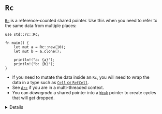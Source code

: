 # `Rc`

[`Rc`][1] is a reference-counted shared pointer. Use this when you need to refer
to the same data from multiple places:

```rust,editable
use std::rc::Rc;

fn main() {
    let mut a = Rc::new(10);
    let mut b = a.clone();

    println!("a: {a}");
    println!("b: {b}");
}
```

* If you need to mutate the data inside an `Rc`, you will need to wrap the data in
  a type such as [`Cell` or `RefCell`][2].
* See [`Arc`][3] if you are in a multi-threaded context.
* You can *downgrade* a shared pointer into a [`Weak`][4] pointer to create cycles
  that will get dropped.

[1]: https://doc.rust-lang.org/std/rc/struct.Rc.html
[2]: https://doc.rust-lang.org/std/cell/index.html
[3]: ../concurrency/shared_state/arc.md
[4]: https://doc.rust-lang.org/std/rc/struct.Weak.html

<details>

* `Rc`'s Count ensures that its contained value is valid for as long as there are references.
* Like C++'s `std::shared_ptr`.
* `clone` is cheap: it creates a pointer to the same allocation and increases the reference count. Does not make a deep clone and can generally be ignored when looking for performance issues in code.
* `make_mut` actually clones the inner value if necessary ("clone-on-write") and returns a mutable reference.
* Use `Rc::strong_count` to check the reference count.
* Compare the different datatypes mentioned. `Box` enables (im)mutable borrows at compile time, `RefCell` enables (im)mutable borrows at run time and will panic if it fails at runtime.
* You can `downgrade()` a `Rc` into a *weakly reference-counted* object to
  create cycles that will be dropped properly (likely in combination with
  `RefCell`).

```rust,editable
use std::rc::{Rc, Weak};
use std::cell::RefCell;

#[derive(Debug)]
struct Node {
    value: i64,
    parent: Option<Weak<RefCell<Node>>>,
    children: Vec<Rc<RefCell<Node>>>,
}

fn main() {
    let mut root = Rc::new(RefCell::new(Node {
        value: 42,
        parent: None,
        children: vec![],
    }));
    let child = Rc::new(RefCell::new(Node {
        value: 43,
        children: vec![],
        parent: Some(Rc::downgrade(&root))
    }));
    root.borrow_mut().children.push(child);

    println!("graph: {root:#?}");
}
```

</details>

